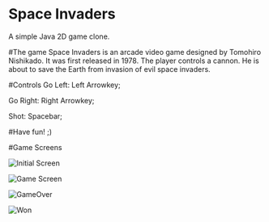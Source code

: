 # Space Invaders
A simple Java 2D game clone.


#The game
Space Invaders is an arcade video game designed by Tomohiro Nishikado. It was first released in 1978. The player controls a cannon. He is about to save the Earth from invasion of evil space 
invaders.


#Controls
Go Left: Left Arrowkey;

Go Right: Right Arrowkey;

Shot: Spacebar;



#Have fun! ;)


#Game Screens

![Initial Screen](https://github.com/tatilattanzi/space-invaders/tree/master/screens/space-invaders-initial-screen.png)

![Game Screen](https://github.com/tatilattanzi/space-invaders/tree/master/screens/space-invaders-game-screen.png)

![GameOver](https://github.com/tatilattanzi/space-invaders/tree/master/screens/space-invaders-gameover-screen.png)

![Won](https://github.com/tatilattanzi/space-invaders/tree/master/screens/space-invaders-won-screen.png)
